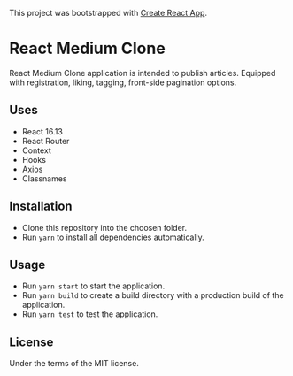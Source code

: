 This project was bootstrapped with [Create React App](https://github.com/facebook/create-react-app).

# React Medium Clone

React Medium Clone application is intended to publish articles. Equipped with registration, liking, tagging, front-side pagination options.

## Uses

- React 16.13
- React Router
- Context
- Hooks
- Axios
- Classnames

## Installation

- Clone this repository into the choosen folder.
- Run `yarn` to install all dependencies automatically.

## Usage

- Run `yarn start` to start the application.
- Run `yarn build` to create a build directory with a production build of the application.
- Run `yarn test` to test the application.

## License

Under the terms of the MIT license.
